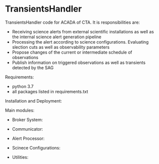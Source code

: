 # TransientsHandler
TransientsHandler code for ACADA of CTA.
It is responsibilities are:
- Receiving science alerts from external scientific installations as well as the internal science alert generation pipeline
- Processing the alert according to science configurations. Evaluating slection cuts as well as observability parameters
- Propose changes of the current or intermediate schedule of observations
- Publish information on triggered observations as well as transients detected by the SAG


Requirements:
- python 3.7
- all packages listed in requirements.txt


Installation and Deployment:



Main modules:
- Broker System:

- Communicator:

- Alert Processor:

- Scinece Configurations:

- Utilities:

